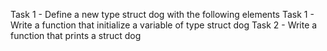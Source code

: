 Task 1 - Define a new type struct dog with the following elements
Task 1 - Write a function that initialize a variable of type struct dog
Task 2 - Write a function that prints a struct dog

